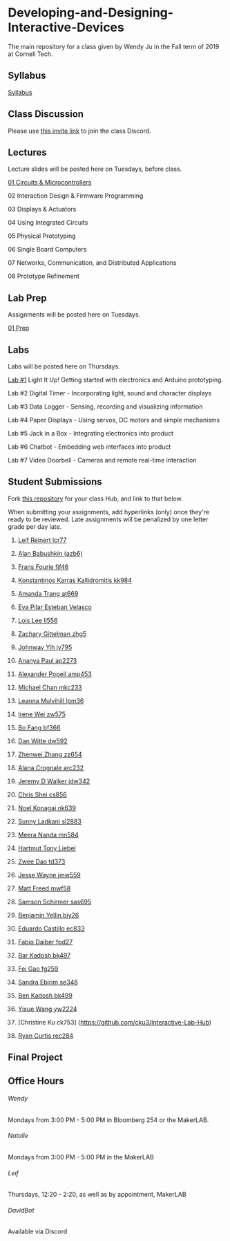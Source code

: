 # Developing-and-Designing-Interactive-Devices
The main repository for a class given by Wendy Ju in the Fall term of 2019 at Cornell Tech.

## Syllabus
[Syllabus](https://github.com/FAR-Lab/Developing-and-Designing-Interactive-Devices/blob/2019Fall/Syllabus_Fall19.pdf) 

## Class Discussion
Please use [this invite link](https://discord.gg/Je5Fdaf) to join the class Discord.



## Lectures
Lecture slides will be posted here on Tuesdays, before class.

[01 Circuits & Microcontrollers](https://github.com/FAR-Lab/Developing-and-Designing-Interactive-Devices/blob/2019Fall/Slides/01%20Circuits%20%26%20Microcontrollers.pdf)

02 Interaction Design & Firmware Programming

03 Displays & Actuators

04 Using Integrated Circuits

05 Physical Prototyping

06 Single Board Computers

07 Networks, Communication, and Distributed Applications

08 Prototype Refinement


## Lab Prep 
Assignments will be posted here on Tuesdays.

[01 Prep](https://github.com/FAR-Lab/Developing-and-Designing-Interactive-Devices/wiki/preLab-01)


## Labs
Labs will be posted here on Thursdays.

[Lab #1](https://github.com/FAR-Lab/Developing-and-Designing-Interactive-Devices/wiki/Lab-01) Light It Up! Getting started with electronics and Arduino prototyping.

Lab #2 Digital Timer - Incorporating light, sound and character displays

Lab #3 Data Logger - Sensing, recording and visualizing information

Lab #4 Paper Displays - Using servos, DC motors and simple mechanisms

Lab #5 Jack in a Box - Integrating electronics into product

Lab #6 Chatbot - Embedding web interfaces into product

Lab #7 Video Doorbell - Cameras and remote real-time interaction

## Student Submissions
Fork [this repository](https://github.com/FAR-Lab/Interactive-Lab-Hub) for your class Hub, and link to that below.

When submitting your assignments, add hyperlinks (only) once they're ready to be reviewed. Late assignments will be penalized by one letter grade per day late.



1. [Leif Reinert lcr77](https://github.com/lcr77/Interactive-Lab-Hub)
2. [Alan Babushkin (azb6)](https://github.com/ababushkin6/Interactive-Lab-Hub)
3. [Frans Fourie fjf46](https://github.com/Rafajel29/Interactive-Lab-Hub)
4. [Konstantinos Karras Kallidromitis kk984](https://github.com/Konstantinos-KK/Interactive-Lab-Hub)
5. [Amanda Trang at669](https://github.com/at669/Interactive-Lab-Hub)
6. [Eva Pilar Esteban Velasco](https://github.com/evaesteban/Interactive-Lab-Hub)
7. [Lois Lee ll556](https://github.com/lois-lee/Interactive-Lab-Hub)
8. [Zachary Gittelman zhg5](https://github.com/zachgitt/Interactive-Lab-Hub)
9. [Johnway Yih jy795](https://github.com/JwayYih/Interactive-Lab-Hub)
10. [Ananya Paul ap2273](https://github.com/manification10/Interactive-Lab-Hub)
11. [Alexander Popeil amp453](https://github.com/popeil97/Interactive-Lab-Hub)
12. [Michael Chan mkc233](https://github.com/mkc233/Interactive-Lab-Hub)
13. [Leanna Mulvihill lpm36](https://github.com/LeannaMulv/Interactive-Lab-Hub/blob/master/README_lpm36_LightItUp.pdf)
14. [Irene Wei zw575](https://github.com/zicongwei/Interactive-Lab-Hub)
15. [Bo Fang bf366](https://github.com/kmfb21/CS5424-Interactive-Devices-Lab-Hub)
16. [Dan Witte dw592](https://github.com/drywitte/Interactive-Lab-Hub)
17. [Zhenwei Zhang zz654](https://github.com/ZhenweiZhang1995/Interactive-Lab-Hub)
18. [Alana Crognale arc232](https://github.com/AlanaCrognale/Interactive-Lab-Hub)
19. [Jeremy D Walker jdw342](https://github.com/jwalker34/Interactive-Lab-Hub)
20. [Chris Shei cs856](https://github.com/ckshei/Interactive-Lab-Hub)
21. [Noel Konagai nk639](https://github.com/noelkonagai/Interactive-Lab-Hub)
22. [Sunny Ladkani sl2883](https://github.com/sl2883/Interactive-Lab-Hub)
23. [Meera Nanda mn584](https://github.com/meerananda/Interactive-Lab-Hub)
24. [Hartmut Tony Liebel](https://github.com/tonyliebel/Interactive-Lab-Hub)
25. [Zwee Dao td373](https://github.com/zweedao/Interactive-Lab-Hub)
26. [Jesse Wayne jmw559](https://github.com/ziggydale45/Interactive-Lab-Hub)
26. [Matt Freed mwf58](https://github.com/mattfreed/Interactive-Lab-Hub)
23. [Samson Schirmer sas695](https://github.com/sas695/Interactive-Lab-Hub)
27. [Benjamin Yellin bjy26](https://github.com/byellin/Interactive-Lab-Hub)

28. [Eduardo Castillo ec833](https://github.com/joAQUINCE/Interactive-Lab-Hub/) 

30. [Fabio Daiber fpd27](https://github.com/fpdaiber/Interactive-Lab-Hub)

31. [Bar Kadosh bk497](https://github.com/barkadosh1/Interactive-Lab-Hub)
99. [Fei Gao fg259](https://github.com/fgao22/Interactive-Lab-Hub)
28. [Sandra Ebirim se346](https://github.com/sandraebirim/Interactive-Lab-Hub)
28. [Ben Kadosh bk499](https://github.com/BenKadosh1/Interactive-Lab-Hub)
30. [Yixue Wang yw2224](https://github.com/yw2224/Interactive-Lab-Hub)
31. [Christine Ku ck753] (https://github.com/cku3/Interactive-Lab-Hub)
2. [Ryan Curtis rec284](https://github.com/rec285/Interactive-Lab-Hub)


## Final Project

## Office Hours
###### Wendy
Mondays from 3:00 PM - 5:00 PM in Bloomberg 254 or the MakerLAB. 

###### Natalie

Mondays from 3:00 PM - 5:00 PM in the MakerLAB

###### Leif

Thursdays, 12:20 - 2:20, as well as by appointment, MakerLAB

###### DavidBot

Available via Discord
